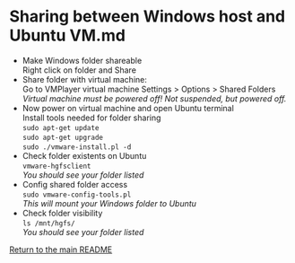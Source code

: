 # Sharing between Windows host and Ubuntu VM.md

* Make Windows folder shareable \
  Right click on folder and Share
* Share folder with virtual machine: \
  Go to VMPlayer virtual machine Settings > Options > Shared Folders \
  _Virtual machine must be powered off! Not suspended, but powered off._
* Now power on virtual machine and open Ubuntu terminal \
  Install tools needed for folder sharing \
  `sudo apt-get update` \
  `sudo apt-get upgrade` \
  `sudo ./vmware-install.pl -d`
* Check folder existents on Ubuntu \
  `vmware-hgfsclient` \
  _You should see your folder listed_
* Config shared folder access \
  `sudo vmware-config-tools.pl` \
  _This will mount your Windows folder to Ubuntu_
* Check folder visibility \
  `ls /mnt/hgfs/` \
  _You should see your folder listed_


[Return to the main README](../../../README.md)
